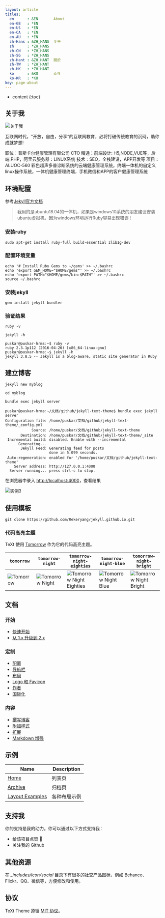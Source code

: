 ```yaml
---
layout: article
titles:
  en      : &EN       About
  en-GB   : *EN
  en-US   : *EN
  en-CA   : *EN
  en-AU   : *EN
  zh-Hans : &ZH_HANS  关于
  zh      : *ZH_HANS
  zh-CN   : *ZH_HANS
  zh-SG   : *ZH_HANS
  zh-Hant : &ZH_HANT  關於
  zh-TW   : *ZH_HANT
  zh-HK   : *ZH_HANT
  ko      : &KO       소개
  ko-KR   : *KO
key: page-about
---
```

* content
{:toc}

## 关于我

![关于我](https://avatars0.githubusercontent.com/u/6647941?s=400&u=338898c953523a4315f9893f2815315ec42baf34&v=4)



互联网时代，“开放，自由，分享“的互联网教育，必将打破传统教育的沉珂，助你成就梦想!

职位：普斯卡尔健康管理有限公司  CTO
精通：前端设计: H5,NODE,VUE等，后端:PHP，阿里云服务器：LINUX系统 
技术：SEO，全栈建设，APP开发等
项目：ALUOC-560 彩色超声多普诊断系统的云端健康管理系统，终端一体机的自定义linux操作系统，一体机健康管理终端，手机微信和APP的客户健康管理系统



## 环境配置
参考[Jekyll官方文档](https://jekyllrb.com/docs/installation/)

>我用的是ubuntu18.04的一体机，如果是windows10系统的朋友建议安装ubuntu虚拟机，因为windows环境运行Ruby容易出现错误！

### 安装ruby

```
sudo apt-get install ruby-full build-essential zlib1g-dev
```

### 配置环境变量
```
echo '# Install Ruby Gems to ~/gems' >> ~/.bashrc
echo 'export GEM_HOME="$HOME/gems"' >> ~/.bashrc
echo 'export PATH="$HOME/gems/bin:$PATH"' >> ~/.bashrc
source ~/.bashrc
```
### 安装jekyll

```
gem install jekyll bundler
```

### 验证结果

```
ruby -v
```

```
jekyll -h
```

```
puskar@puskar-hrms:~$ ruby -v
ruby 2.3.1p112 (2016-04-26) [x86_64-linux-gnu]
puskar@puskar-hrms:~$ jekyll -h
jekyll 3.8.5 -- Jekyll is a blog-aware, static site generator in Ruby
```

## 建立博客

```
jekyll new myblog
```

```
cd myblog
```

```
bundle exec jekyll server
```

```
puskar@puskar-hrms:~/文档/github/jekyll-text-theme$ bundle exec jekyll server
Configuration file: /home/puskar/文档/github/jekyll-text-theme/_config.yml
            Source: /home/puskar/文档/github/jekyll-text-theme
       Destination: /home/puskar/文档/github/jekyll-text-theme/_site
 Incremental build: disabled. Enable with --incremental
      Generating...
       Jekyll Feed: Generating feed for posts
                    done in 5.099 seconds.
 Auto-regeneration: enabled for '/home/puskar/文档/github/jekyll-text-theme'
    Server address: http://127.0.0.1:4000
  Server running... press ctrl-c to stop.
```


在浏览器中录入 [http://localhost:4000](http://localhost:4000)，查看结果

![实例3](https://raw.githubusercontent.com/rekeryang/jekyll-text-theme/master/screenshots/3.png)


## 使用模板

```
git clone https://github.com/Rekeryang/jekyll.github.io.git
```

### 代码高亮主题

TeXt 使用 [Tomorrow](https://github.com/chriskempson/tomorrow-theme) 作为它的代码高亮主题。

| `tomorrow` | `tomorrow-night` | `tomorrow-night-eighties` | `tomorrow-night-blue` | `tomorrow-night-bright` |
| --- |  --- | --- | --- |  --- |
| ![Tomorrow](https://raw.githubusercontent.com/rekeryang/jekyll-text-theme/master/screenshots/highlight_tomorrow.png) | ![Tomorrow Night](https://raw.githubusercontent.com/rekeryang/jekyll-text-theme/master/screenshots/highlight_tomorrow-night.png) | ![Tomorrow Night Eighties](https://raw.githubusercontent.com/rekeryang/jekyll-text-theme/master/screenshots/highlight_tomorrow-night-eighties.png) | ![Tomorrow Night Blue](https://raw.githubusercontent.com/rekeryang/jekyll-text-theme/master/screenshots/highlight_tomorrow-night-blue.png) | ![Tomorrow Night Bright](https://raw.githubusercontent.com/rekeryang/jekyll-text-theme/master/screenshots/highlight_tomorrow-night-bright.png) |

## 文档

### 开始

- [快速开始](https://rekeryang.com/jekyll-text-theme/docs/zh/quick-start)
- [从 1.x 升级到 2.x](https://rekeryang.com/jekyll-text-theme/docs/zh/update-from-1-to-2)

### 定制

- [配置](https://rekeryang.com/jekyll-text-theme/docs/zh/configuration)
- [导航栏](https://rekeryang.com/jekyll-text-theme/docs/zh/navigation)
- [布局](https://rekeryang.com/jekyll-text-theme/docs/zh/layouts)
- [Logo 和 Favicon](https://rekeryang.com/jekyll-text-theme/docs/zh/logo-and-favicon)
- [作者](https://rekeryang.com/jekyll-text-theme/docs/zh/authors)
- [国际化](https://rekeryang.com/jekyll-text-theme/docs/zh/i18n)

### 内容

- [撰写博客](https://rekeryang.com/jekyll-text-theme/docs/zh/writing-posts)
- [附加样式](https://rekeryang.com/jekyll-text-theme/docs/zh/additional-styles)
- [扩展](https://rekeryang.com/jekyll-text-theme/docs/zh/extensions)
- [Markdown 增强](https://rekeryang.com/jekyll-text-theme/docs/zh/markdown-enhancements)

## 示例

| Name | Description |
| --- | --- |
| [Home](https://rekeryang.com/jekyll-text-theme/test/) | 列表页 |
| [Archive](https://rekeryang.com/jekyll-text-theme/archive.html) | 归档页 |
| [Layout Examples](https://rekeryang.com/jekyll-text-theme/samples.html) | 各种布局示例 |

## 支持我

你的支持是我的动力。你可以通过以下方式支持我：

- 给该项目点赞 🌟
- 关注我的 Github


## 其他资源

在 *_includes/icon/social* 目录下有很多的社交产品图标，例如 Behance、Flickr、QQ、微信等，方便修改和使用。

## 协议

TeXt Theme 遵循 [MIT 协议](https://github.com/rekeryang/jekyll-text-theme/blob/master/LICENSE)。
